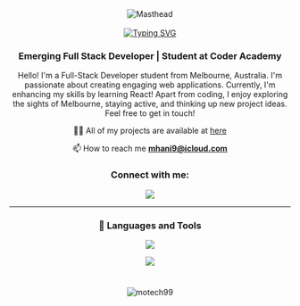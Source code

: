 <div align="center">
  <div style="display: inline-block;">
<img src="https://media.licdn.com/dms/image/D5612AQHmfXu03WIBhA/article-cover_image-shrink_720_1280/0/1689012633580?e=2147483647&v=beta&t=tLTJ7NRLZEh7NzJTurK5kVFyZuhqvEo_QRXMfZEilPs" alt="Masthead" />
  
<div align="center">
  <br>
  <a href="https://git.io/typing-svg" style="display: block; text-align: center;">
    <img src="https://readme-typing-svg.demolab.com?font=Oswald&size=40&pause=1000&color=9470f3&center=true&vCenter=true&width=435&lines=Hi+There+%F0%9F%91%8B+;I'm+Mohammed!" alt="Typing SVG" />
  </a>
</div>
  </div>
  
  <h3>Emerging Full Stack Developer | Student at Coder Academy </h3>
    
   <p>Hello! I'm a Full-Stack Developer student from Melbourne, Australia. I'm passionate about creating engaging web applications. Currently, I'm enhancing my skills by learning React! Apart from coding, I enjoy exploring the sights of Melbourne, staying active, and thinking up new project ideas. Feel free to get in touch!</p>
    

    
<div align="center">
  

👨‍💻 All of my projects are available at [here](https://mohammedhani.com)

📫 How to reach me **mhani9@icloud.com**

### Connect with me:

<p align="center">
  <a href="https://www.linkedin.com/in/mohammed-hani-410709239/">
    <img src="https://skillicons.dev/icons?i=linkedin" />
  </a>
</p>

---

### 🧰 Languages and Tools

<p align="center">
  <a href="https://skillicons.dev">
    <img src="https://skillicons.dev/icons?i=html,css,scss,javascript,nodejs,express,mongodb,python,flask,django,postgresql,react,tailwindcss,git"/>
  </a>
</p>
<p align="center">
  <a href="https://skillicons.dev">
    <img src="https://skillicons.dev/icons?i=vite,heroku" />
  </a>
</p>

#


<p><img src="https://github-readme-streak-stats.herokuapp.com/?user=motech99&theme=material-palenight&hide_border=true" alt="motech99" /></p>
</div>
